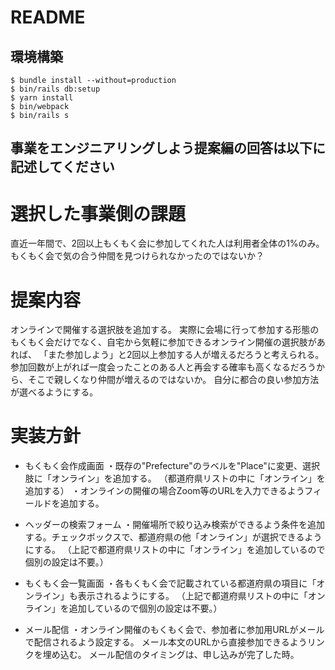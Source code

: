 # README

## 環境構築
```
$ bundle install --without=production
$ bin/rails db:setup
$ yarn install
$ bin/webpack
$ bin/rails s
```

## 事業をエンジニアリングしよう提案編の回答は以下に記述してください

# 選択した事業側の課題
直近一年間で、2回以上もくもく会に参加してくれた人は利用者全体の1%のみ。もくもく会で気の合う仲間を見つけられなかったのではないか？

# 提案内容
オンラインで開催する選択肢を追加する。
実際に会場に行って参加する形態のもくもく会だけでなく、自宅から気軽に参加できるオンライン開催の選択肢があれば、
「また参加しよう」と2回以上参加する人が増えるだろうと考えられる。
参加回数が上がれば一度会ったことのある人と再会する確率も高くなるだろうから、そこで親しくなり仲間が増えるのではないか。
自分に都合の良い参加方法が選べるようにする。

# 実装方針
* もくもく会作成画面
・既存の"Prefecture"のラベルを"Place"に変更、選択肢に「オンライン」を追加する。
  （都道府県リストの中に「オンライン」を追加する）
・オンラインの開催の場合Zoom等のURLを入力できるようフィールドを追加する。

* ヘッダーの検索フォーム
・開催場所で絞り込み検索ができるよう条件を追加する。チェックボックスで、都道府県の他「オンライン」が選択できるようにする。
  （上記で都道府県リストの中に「オンライン」を追加しているので個別の設定は不要。）

* もくもく会一覧画面
・各もくもく会で記載されている都道府県の項目に「オンライン」も表示されるようにする。
  （上記で都道府県リストの中に「オンライン」を追加しているので個別の設定は不要。）

* メール配信
・オンライン開催のもくもく会で、参加者に参加用URLがメールで配信されるよう設定する。
  メール本文のURLから直接参加できるようリンクを埋め込む。
  メール配信のタイミングは、申し込みが完了した時。